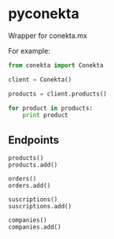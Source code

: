 pyconekta
=========

Wrapper for conekta.mx


For example:

```python
from conekta import Conekta

client = Conekta()

products = client.products()

for product in products:
    print product

```

## Endpoints

```
products()
products.add()

orders()
orders.add()

suscriptions()
suscriptions.add()

companies()
companies.add()
```
